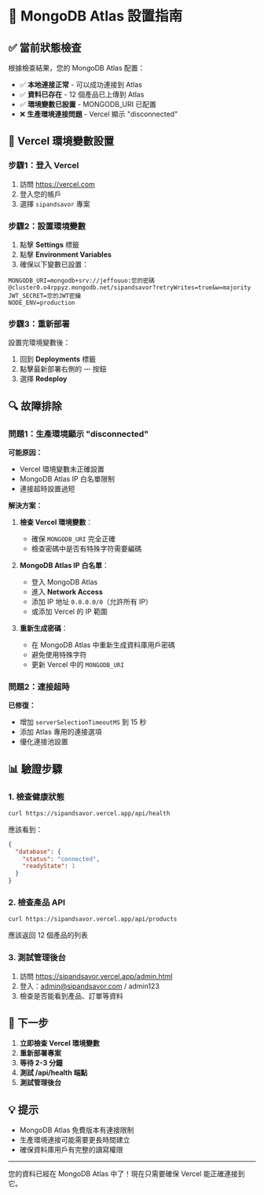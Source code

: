 # 🚀 MongoDB Atlas 設置指南

## ✅ 當前狀態檢查

根據檢查結果，您的 MongoDB Atlas 配置：

- ✅ **本地連接正常** - 可以成功連接到 Atlas
- ✅ **資料已存在** - 12 個產品已上傳到 Atlas
- ✅ **環境變數已設置** - MONGODB_URI 已配置
- ❌ **生產環境連接問題** - Vercel 顯示 "disconnected"

## 🔧 Vercel 環境變數設置

### 步驟1：登入 Vercel
1. 訪問 https://vercel.com
2. 登入您的帳戶
3. 選擇 `sipandsavor` 專案

### 步驟2：設置環境變數
1. 點擊 **Settings** 標籤
2. 點擊 **Environment Variables**
3. 確保以下變數已設置：

```
MONGODB_URI=mongodb+srv://jeffouuo:您的密碼@cluster0.o4rppyz.mongodb.net/sipandsavor?retryWrites=true&w=majority
JWT_SECRET=您的JWT密鑰
NODE_ENV=production
```

### 步驟3：重新部署
設置完環境變數後：
1. 回到 **Deployments** 標籤
2. 點擊最新部署右側的 **⋯** 按鈕
3. 選擇 **Redeploy**

## 🔍 故障排除

### 問題1：生產環境顯示 "disconnected"

**可能原因：**
- Vercel 環境變數未正確設置
- MongoDB Atlas IP 白名單限制
- 連接超時設置過短

**解決方案：**

1. **檢查 Vercel 環境變數**：
   - 確保 `MONGODB_URI` 完全正確
   - 檢查密碼中是否有特殊字符需要編碼

2. **MongoDB Atlas IP 白名單**：
   - 登入 MongoDB Atlas
   - 進入 **Network Access**
   - 添加 IP 地址 `0.0.0.0/0`（允許所有 IP）
   - 或添加 Vercel 的 IP 範圍

3. **重新生成密碼**：
   - 在 MongoDB Atlas 中重新生成資料庫用戶密碼
   - 避免使用特殊字符
   - 更新 Vercel 中的 `MONGODB_URI`

### 問題2：連接超時

**已修復：**
- 增加 `serverSelectionTimeoutMS` 到 15 秒
- 添加 Atlas 專用的連接選項
- 優化連接池設置

## 📊 驗證步驟

### 1. 檢查健康狀態
```bash
curl https://sipandsavor.vercel.app/api/health
```

應該看到：
```json
{
  "database": {
    "status": "connected",
    "readyState": 1
  }
}
```

### 2. 檢查產品 API
```bash
curl https://sipandsavor.vercel.app/api/products
```

應該返回 12 個產品的列表

### 3. 測試管理後台
1. 訪問 https://sipandsavor.vercel.app/admin.html
2. 登入：admin@sipandsavor.com / admin123
3. 檢查是否能看到產品、訂單等資料

## 🎯 下一步

1. **立即檢查 Vercel 環境變數**
2. **重新部署專案**
3. **等待 2-3 分鐘**
4. **測試 /api/health 端點**
5. **測試管理後台**

## 💡 提示

- MongoDB Atlas 免費版本有連接限制
- 生產環境連接可能需要更長時間建立
- 確保資料庫用戶有完整的讀寫權限

---

您的資料已經在 MongoDB Atlas 中了！現在只需要確保 Vercel 能正確連接到它。
